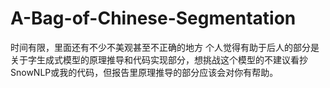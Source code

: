 # A-Bag-of-Chinese-Segmentation
时间有限，里面还有不少不美观甚至不正确的地方
个人觉得有助于后人的部分是关于字生成式模型的原理推导和代码实现部分，想挑战这个模型的不建议看抄SnowNLP或我的代码，但报告里原理推导的部分应该会对你有帮助。

